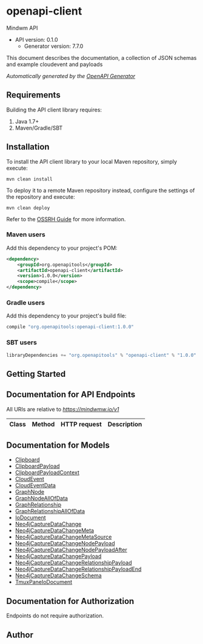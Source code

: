 # openapi-client

Mindwm API
- API version: 0.1.0
    - Generator version: 7.7.0

This document describes the documentation, a collection of JSON schemas and example cloudevent and payloads


*Automatically generated by the [OpenAPI Generator](https://openapi-generator.tech)*

## Requirements

Building the API client library requires:
1. Java 1.7+
2. Maven/Gradle/SBT

## Installation

To install the API client library to your local Maven repository, simply execute:

```shell
mvn clean install
```

To deploy it to a remote Maven repository instead, configure the settings of the repository and execute:

```shell
mvn clean deploy
```

Refer to the [OSSRH Guide](http://central.sonatype.org/pages/ossrh-guide.html) for more information.

### Maven users

Add this dependency to your project's POM:

```xml
<dependency>
    <groupId>org.openapitools</groupId>
    <artifactId>openapi-client</artifactId>
    <version>1.0.0</version>
    <scope>compile</scope>
</dependency>
```

### Gradle users

Add this dependency to your project's build file:

```groovy
compile "org.openapitools:openapi-client:1.0.0"
```

### SBT users

```scala
libraryDependencies += "org.openapitools" % "openapi-client" % "1.0.0"
```

## Getting Started

## Documentation for API Endpoints

All URIs are relative to *https://mindwmw.io/v1*

Class | Method | HTTP request | Description
------------ | ------------- | ------------- | -------------


## Documentation for Models

 - [Clipboard](Clipboard.md)
 - [ClipboardPayload](ClipboardPayload.md)
 - [ClipboardPayloadContext](ClipboardPayloadContext.md)
 - [CloudEvent](CloudEvent.md)
 - [CloudEventData](CloudEventData.md)
 - [GraphNode](GraphNode.md)
 - [GraphNodeAllOfData](GraphNodeAllOfData.md)
 - [GraphRelationship](GraphRelationship.md)
 - [GraphRelationshipAllOfData](GraphRelationshipAllOfData.md)
 - [IoDocument](IoDocument.md)
 - [Neo4jCaptureDataChange](Neo4jCaptureDataChange.md)
 - [Neo4jCaptureDataChangeMeta](Neo4jCaptureDataChangeMeta.md)
 - [Neo4jCaptureDataChangeMetaSource](Neo4jCaptureDataChangeMetaSource.md)
 - [Neo4jCaptureDataChangeNodePayload](Neo4jCaptureDataChangeNodePayload.md)
 - [Neo4jCaptureDataChangeNodePayloadAfter](Neo4jCaptureDataChangeNodePayloadAfter.md)
 - [Neo4jCaptureDataChangePayload](Neo4jCaptureDataChangePayload.md)
 - [Neo4jCaptureDataChangeRelationshipPayload](Neo4jCaptureDataChangeRelationshipPayload.md)
 - [Neo4jCaptureDataChangeRelationshipPayloadEnd](Neo4jCaptureDataChangeRelationshipPayloadEnd.md)
 - [Neo4jCaptureDataChangeSchema](Neo4jCaptureDataChangeSchema.md)
 - [TmuxPaneIoDocument](TmuxPaneIoDocument.md)


<a id="documentation-for-authorization"></a>
## Documentation for Authorization

Endpoints do not require authorization.


## Author


